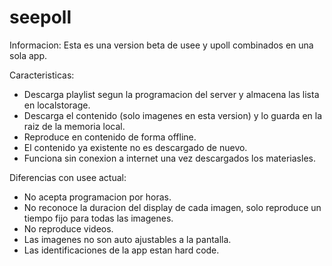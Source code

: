 # seepoll

Informacion:
Esta es una version beta de usee y upoll combinados en una sola app.

Caracteristicas:
  - Descarga playlist segun la programacion del server y almacena las lista en localstorage.
  - Descarga el contenido (solo imagenes en esta version) y lo guarda en la raiz de la memoria local.
  - Reproduce en contenido de forma offline.
  - El contenido ya existente no es descargado de nuevo.
  - Funciona sin conexion a internet una vez descargados los materiasles.

Diferencias con usee actual:
  - No acepta programacion por horas.
  - No reconoce la duracion del display de cada imagen, solo reproduce un tiempo fijo para todas las imagenes.
  - No reproduce videos.
  - Las imagenes no son auto ajustables a la pantalla.
  - Las identificaciones de la app estan hard code.
